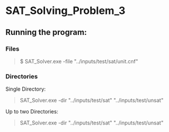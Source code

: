 # SAT_Solving_Problem_3

## Running the program:

### Files

> $ SAT_Solver.exe -file "../inputs/test/sat/unit.cnf"

### Directories

Single Directory:

> SAT_Solver.exe -dir "../inputs/test/sat" "../inputs/test/unsat"

Up to two Directories:

> SAT_Solver.exe -dir "../inputs/test/sat" "../inputs/test/unsat"